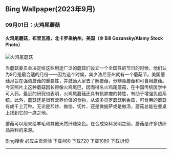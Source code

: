 ## Bing Wallpaper(2023年9月)
### 09月01日：火鸡尾蘑菇
#### 火鸡尾蘑菇，布里瓦德，北卡罗来纳州，美国（© Bill Gozansky/Alamy Stock Photo）

![火鸡尾蘑菇](https://cn.bing.com/th?id=OHR.TurkeyTailMush_ZH-CN9683744281_800x480.jpg&rf=LaDigue_800x480.jpg "火鸡尾蘑菇")

当蘑菇委员会决定给这些用途广泛的蘑菇们设立一个全国性的节日的时候，他们认为9月是最合适的月份——因为这个时候，宾夕法尼亚州就有一个蘑菇节。美国蘑菇月旨在强调蘑菇的重要性，并鼓励大家去了解蘑菇，分辨毒蘑菇和可食用蘑菇。今天照片上这种蘑菇因长得像火鸡尾巴，因而得名火鸡尾蘑菇，在中国传统医学中可入药。最近的研究也表明，火鸡尾蘑菇还具有抗肿瘤的特性，有助于增强免疫系统。此外，蘑菇还是很有营养价值的食物，从波多贝罗蘑菇到香菇，可食用的蘑菇有成千上万种。无论是煎炒、做馅、切片、还是做披萨或是做汤，蘑菇总能在餐桌上找到它的一席之地。

蘑菇可以用来给羊毛和其他天然纤维染色。在合成染料发明之前，蘑菇是许多纺织品染料的来源。

[Bing搜索](https://cn.bing.com/search?q=%e8%98%91%e8%8f%87&form=hpcapt&filters=HpDate:"20230831_1600" "Bing Wallpaper 2023 9月 1")
[必应主页测验](https://cn.bing.com/search?q=Bing+homepage+quiz&filters=WQOskey:"HPQuiz_20230901_TurkeyTailMush"&FORM=HPQUIZ "必应主页测验 2023 9月 1")
[下载480](https://cn.bing.com/th?id=OHR.TurkeyTailMush_ZH-CN9683744281_800x480.jpg&rf=LaDigue_800x480.jpg "火鸡尾蘑菇，布里瓦德，北卡罗来纳州，美国")
[下载720](https://cn.bing.com/th?id=OHR.TurkeyTailMush_ZH-CN9683744281_1280x720.jpg&rf=LaDigue_1280x720.jpg "火鸡尾蘑菇，布里瓦德，北卡罗来纳州，美国")
[下载1080](https://cn.bing.com/th?id=OHR.TurkeyTailMush_ZH-CN9683744281_1920x1080.jpg&rf=LaDigue_1920x1080.jpg "火鸡尾蘑菇，布里瓦德，北卡罗来纳州，美国")
[下载UHD](https://cn.bing.com/th?id=OHR.TurkeyTailMush_ZH-CN9683744281_UHD.jpg&rf=LaDigue_UHD.jpg "火鸡尾蘑菇，布里瓦德，北卡罗来纳州，美国")

---